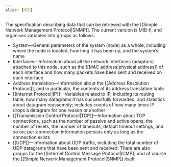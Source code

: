 ```yaml
---
alias: [MIB]
---
```

The specification describing data that can be retrieved with the [[Simple Network Management Protocol|SNMP]]. The current version is MIB-II, and organises variables into groups as follows:
-   System—General parameters of the system (node) as a whole, including where the node is located, how long it has been up, and the system’s name
-   Interfaces—Information about all the network interfaces (adaptors) attached to this node, such as the [[MAC address|physical address]] of each interface and how many packets have been sent and received on each interface
-   Address translation—Information about the [[Address Resolution Protocol]], and in particular, the contents of its address translation table
-   [[Internet Protocol|IP]]—Variables related to IP, including its routing table, how many datagrams it has successfully forwarded, and statistics about datagram reassembly; includes counts of how many times IP drops a datagram for one reason or another
-   [[Transmission Control Protocol|TCP]]—Information about TCP connections, such as the number of passive and active opens, the number of resets, the number of timeouts, default timeout settings, and so on; per-connection information persists only as long as the connection exists
-   [[UDP]]—Information about UDP traffic, including the total number of UDP datagrams that have been sent and received.
There are also groups for the [[Internet Control Message Protocol|ICMP]] and of course the [[Simple Network Management Protocol|SNMP]] itself.